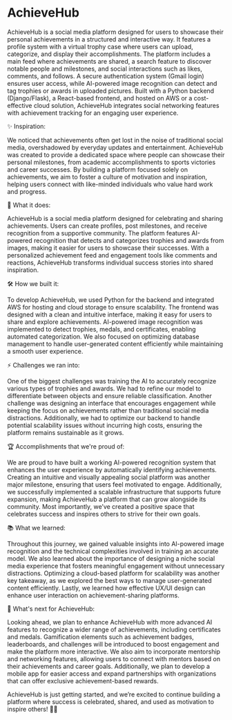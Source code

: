 # AchieveHub

AchieveHub is a social media platform designed for users to showcase their personal achievements in a structured and interactive way. It features a profile system with a virtual trophy case where users can upload, categorize, and display their accomplishments. The platform includes a main feed where achievements are shared, a search feature to discover notable people and milestones, and social interactions such as likes, comments, and follows. A secure authentication system (Gmail login) ensures user access, while AI-powered image recognition can detect and tag trophies or awards in uploaded pictures. Built with a Python backend (Django/Flask), a React-based frontend, and hosted on AWS or a cost-effective cloud solution, AchieveHub integrates social networking features with achievement tracking for an engaging user experience.

✨ Inspiration:

We noticed that achievements often get lost in the noise of traditional social media, overshadowed by everyday updates and entertainment. AchieveHub was created to provide a dedicated space where people can showcase their personal milestones, from academic accomplishments to sports victories and career successes. By building a platform focused solely on achievements, we aim to foster a culture of motivation and inspiration, helping users connect with like-minded individuals who value hard work and progress.

🚀 What it does:

AchieveHub is a social media platform designed for celebrating and sharing achievements. Users can create profiles, post milestones, and receive recognition from a supportive community. The platform features AI-powered recognition that detects and categorizes trophies and awards from images, making it easier for users to showcase their successes. With a personalized achievement feed and engagement tools like comments and reactions, AchieveHub transforms individual success stories into shared inspiration.

🛠️ How we built it:

To develop AchieveHub, we used Python for the backend and integrated AWS for hosting and cloud storage to ensure scalability. The frontend was designed with a clean and intuitive interface, making it easy for users to share and explore achievements. AI-powered image recognition was implemented to detect trophies, medals, and certificates, enabling automated categorization. We also focused on optimizing database management to handle user-generated content efficiently while maintaining a smooth user experience.

⚡ Challenges we ran into:

One of the biggest challenges was training the AI to accurately recognize various types of trophies and awards. We had to refine our model to differentiate between objects and ensure reliable classification. Another challenge was designing an interface that encourages engagement while keeping the focus on achievements rather than traditional social media distractions. Additionally, we had to optimize our backend to handle potential scalability issues without incurring high costs, ensuring the platform remains sustainable as it grows.

🏆 Accomplishments that we're proud of:

We are proud to have built a working AI-powered recognition system that enhances the user experience by automatically identifying achievements. Creating an intuitive and visually appealing social platform was another major milestone, ensuring that users feel motivated to engage. Additionally, we successfully implemented a scalable infrastructure that supports future expansion, making AchieveHub a platform that can grow alongside its community. Most importantly, we’ve created a positive space that celebrates success and inspires others to strive for their own goals.

📚 What we learned:

Throughout this journey, we gained valuable insights into AI-powered image recognition and the technical complexities involved in training an accurate model. We also learned about the importance of designing a niche social media experience that fosters meaningful engagement without unnecessary distractions. Optimizing a cloud-based platform for scalability was another key takeaway, as we explored the best ways to manage user-generated content efficiently. Lastly, we learned how effective UX/UI design can enhance user interaction on achievement-sharing platforms.

🔮 What's next for AchieveHub:

Looking ahead, we plan to enhance AchieveHub with more advanced AI features to recognize a wider range of achievements, including certificates and medals. Gamification elements such as achievement badges, leaderboards, and challenges will be introduced to boost engagement and make the platform more interactive. We also aim to incorporate mentorship and networking features, allowing users to connect with mentors based on their achievements and career goals. Additionally, we plan to develop a mobile app for easier access and expand partnerships with organizations that can offer exclusive achievement-based rewards.

AchieveHub is just getting started, and we’re excited to continue building a platform where success is celebrated, shared, and used as motivation to inspire others! 🚀🎉
